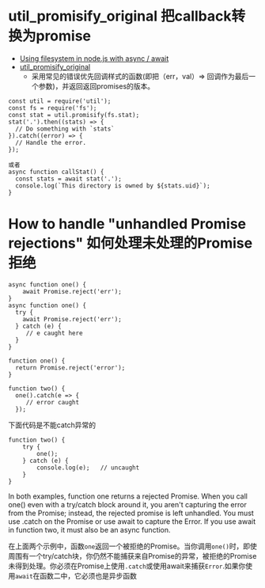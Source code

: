 # util_promisify_original 把callback转换为promise
- [Using filesystem in node.js with async / await](https://stackoverflow.com/questions/40593875/using-filesystem-in-node-js-with-async-await)
- [util_promisify_original](https://nodejs.org/dist/latest-v8.x/docs/api/util.html#util_util_promisify_original)
    + 采用常见的错误优先回调样式的函数(即把（err，val）=> 回调作为最后一个参数)，并返回返回promises的版本。
```
const util = require('util');
const fs = require('fs');
const stat = util.promisify(fs.stat);
stat('.').then((stats) => {
  // Do something with `stats`
}).catch((error) => {
  // Handle the error.
});

或者
async function callStat() {
  const stats = await stat('.');
  console.log(`This directory is owned by ${stats.uid}`);
}
```

# How to handle "unhandled Promise rejections" 如何处理未处理的Promise拒绝

```
async function one() {
    await Promise.reject('err');
}
async function one() {
  try {    
    await Promise.reject('err');
  } catch (e) {
     // e caught here
  }
}
```

```
function one() {
  return Promise.reject('error');
}

function two() {
  one().catch(e => {
     // error caught
  });
```
下面代码是不能catch异常的
```
function two() {
    try {
        one();
    } catch (e) {
        console.log(e);   // uncaught
    }
}
```
In both examples, function one returns a rejected Promise. When you call one() even with a try/catch block around it, you aren't capturing the error from the Promise; instead, the rejected promise is left unhandled. You must use .catch on the Promise or use await to capture the Error. If you use await in function two, it must also be an async function.

在上面两个示例中，函数`one`返回一个被拒绝的Promise。当你调用`one()`时，即使周围有一个try/catch块，你仍然不能捕获来自Promise的异常，被拒绝的Promise未得到处理。你必须在Promise上使用`.catch`或使用await来捕获`Error`.如果你使用`await`在函数二中，它必须也是异步函数

